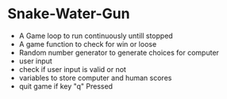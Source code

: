 # Snake-Water-Gun

- A Game loop to run continuously untill stopped
- A game function to check for win or loose
- Random number generator to generate choices for computer
- user input 
- check if user input is valid or not
- variables to store computer and human scores
- quit game if key "q" Pressed